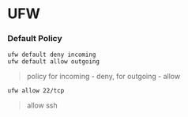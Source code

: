 # UFW
### Default Policy
```
ufw default deny incoming
ufw default allow outgoing
```
> policy for incoming - deny, for outgoing - allow
```
ufw allow 22/tcp
```
> allow ssh
